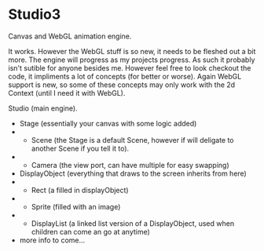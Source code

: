 Studio3
=======

Canvas and WebGL animation engine.

It works. However the WebGL stuff is so new, it needs to be fleshed out a bit more.
The engine will progress as my projects progress. As such it probably isn't sutible for anyone besides me.
However feel free to look checkout the code, it impliments a lot of concepts (for better or worse). Again WebGL
support is new, so some of these concepts may only work with the 2d Context (until I need it with WebGL).

Studio (main engine).
- Stage (essentially your canvas with some logic added)
- - Scene (the Stage is a default Scene, however if will deligate to another Scene if you tell it to).
- - Camera (the view port, can have multiple for easy swapping)
- DisplayObject (everything that draws to the screen inherits from here)
- - Rect (a filled in displayObject)
- - Sprite (filled with an image)
- - DisplayList (a linked list version of a DisplayObject, used when children can come an go at anytime)
- more info to come...
